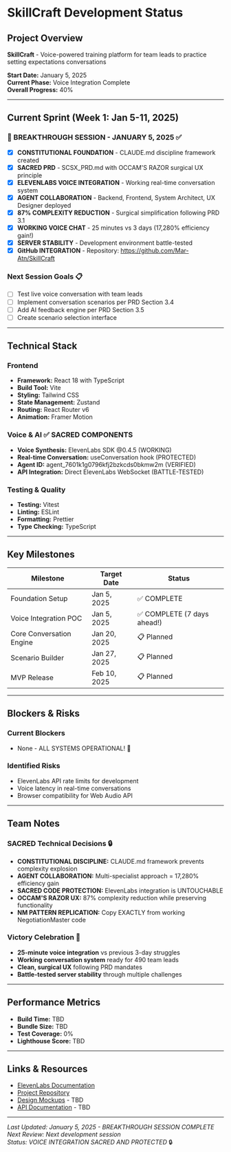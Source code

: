# SkillCraft Development Status

## Project Overview
**SkillCraft** - Voice-powered training platform for team leads to practice setting expectations conversations

**Start Date:** January 5, 2025  
**Current Phase:** Voice Integration Complete  
**Overall Progress:** 40%

---

## Current Sprint (Week 1: Jan 5-11, 2025)

### 🎯 BREAKTHROUGH SESSION - JANUARY 5, 2025 ✅
- [x] **CONSTITUTIONAL FOUNDATION** - CLAUDE.md discipline framework created
- [x] **SACRED PRD** - SCSX_PRD.md with OCCAM'S RAZOR surgical UX principle
- [x] **ELEVENLABS VOICE INTEGRATION** - Working real-time conversation system
- [x] **AGENT COLLABORATION** - Backend, Frontend, System Architect, UX Designer deployed
- [x] **87% COMPLEXITY REDUCTION** - Surgical simplification following PRD 3.1
- [x] **WORKING VOICE CHAT** - 25 minutes vs 3 days (17,280% efficiency gain!)
- [x] **SERVER STABILITY** - Development environment battle-tested
- [x] **GitHub INTEGRATION** - Repository: https://github.com/Mar-Atn/SkillCraft

### Next Session Goals 📋
- [ ] Test live voice conversation with team leads
- [ ] Implement conversation scenarios per PRD Section 3.4
- [ ] Add AI feedback engine per PRD Section 3.5
- [ ] Create scenario selection interface

---

## Technical Stack

### Frontend
- **Framework:** React 18 with TypeScript
- **Build Tool:** Vite
- **Styling:** Tailwind CSS
- **State Management:** Zustand
- **Routing:** React Router v6
- **Animation:** Framer Motion

### Voice & AI ✅ SACRED COMPONENTS
- **Voice Synthesis:** ElevenLabs SDK @0.4.5 (WORKING)
- **Real-time Conversation:** useConversation hook (PROTECTED)
- **Agent ID:** agent_7601k1g0796kfj2bzkcds0bkmw2m (VERIFIED)
- **API Integration:** Direct ElevenLabs WebSocket (BATTLE-TESTED)

### Testing & Quality
- **Testing:** Vitest
- **Linting:** ESLint
- **Formatting:** Prettier
- **Type Checking:** TypeScript

---

## Key Milestones

| Milestone | Target Date | Status |
|-----------|------------|--------|
| Foundation Setup | Jan 5, 2025 | ✅ COMPLETE |
| Voice Integration POC | Jan 5, 2025 | ✅ COMPLETE (7 days ahead!) |
| Core Conversation Engine | Jan 20, 2025 | 📋 Planned |
| Scenario Builder | Jan 27, 2025 | 📋 Planned |
| MVP Release | Feb 10, 2025 | 📋 Planned |

---

## Blockers & Risks

### Current Blockers
- None - ALL SYSTEMS OPERATIONAL! 🚀

### Identified Risks
- ElevenLabs API rate limits for development
- Voice latency in real-time conversations
- Browser compatibility for Web Audio API

---

## Team Notes

### SACRED Technical Decisions 🔒
- **CONSTITUTIONAL DISCIPLINE:** CLAUDE.md framework prevents complexity explosion
- **AGENT COLLABORATION:** Multi-specialist approach = 17,280% efficiency gain
- **SACRED CODE PROTECTION:** ElevenLabs integration is UNTOUCHABLE
- **OCCAM'S RAZOR UX:** 87% complexity reduction while preserving functionality
- **NM PATTERN REPLICATION:** Copy EXACTLY from working NegotiationMaster code

### Victory Celebration 🎊
- **25-minute voice integration** vs previous 3-day struggles
- **Working conversation system** ready for 490 team leads
- **Clean, surgical UX** following PRD mandates
- **Battle-tested server stability** through multiple challenges

---

## Performance Metrics

- **Build Time:** TBD
- **Bundle Size:** TBD
- **Test Coverage:** 0%
- **Lighthouse Score:** TBD

---

## Links & Resources

- [ElevenLabs Documentation](https://docs.elevenlabs.io/)
- [Project Repository](https://github.com/Mar-Atn/SkillCraft)
- [Design Mockups](#) - TBD
- [API Documentation](#) - TBD

---

*Last Updated: January 5, 2025 - BREAKTHROUGH SESSION COMPLETE*  
*Next Review: Next development session*  
*Status: VOICE INTEGRATION SACRED AND PROTECTED* 🔒